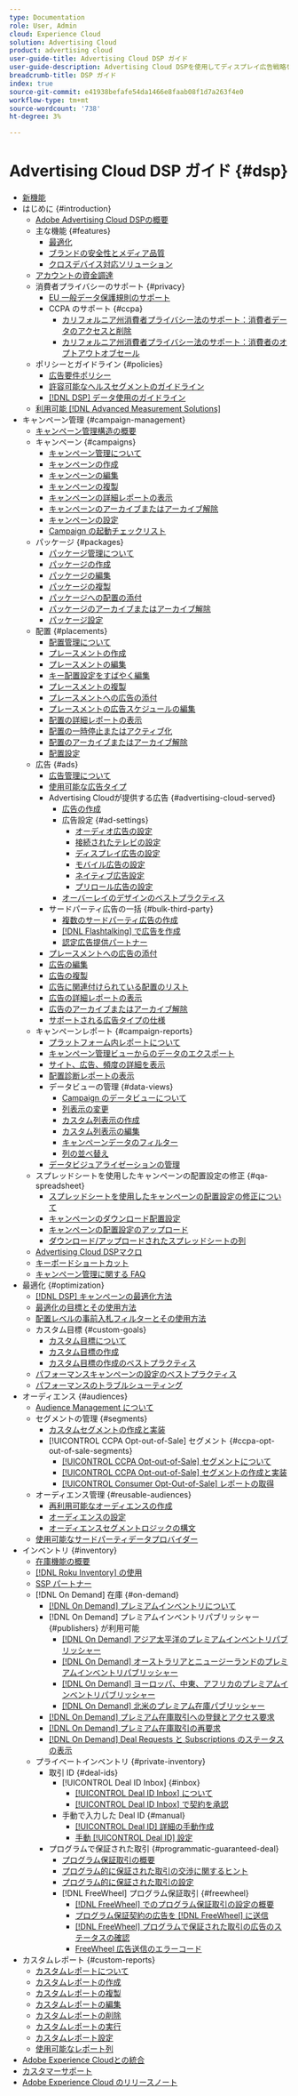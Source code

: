 ```yaml
---
type: Documentation
role: User, Admin
cloud: Experience Cloud
solution: Advertising Cloud
product: advertising cloud
user-guide-title: Advertising Cloud DSP ガイド
user-guide-description: Advertising Cloud DSPを使用してディスプレイ広告戦略を管理、最適化、およびレポートするために必要な主な機能、タスク、設定、その他のリソースについて説明します。
breadcrumb-title: DSP ガイド
index: true
source-git-commit: e41938befafe54da1466e8faab08f1d7a263f4e0
workflow-type: tm+mt
source-wordcount: '738'
ht-degree: 3%

---
```



# Advertising Cloud DSP ガイド {#dsp}

+ [新機能](/help/dsp/home.md)
+ はじめに {#introduction}
   + [Adobe Advertising Cloud DSPの概要](/help/dsp/introduction/dsp-about.md)
   + 主な機能 {#features}
      + [最適化](/help/dsp/introduction/features/optimization.md)
      + [ブランドの安全性とメディア品質](/help/dsp/introduction/features/brand-safety-media-quality.md)
      + [クロスデバイス対応ソリューション](/help/dsp/introduction/features/cross-device-solutions.md)
   + [アカウントの資金調達](/help/dsp/introduction/billing/account-funding.md)
   + 消費者プライバシーのサポート {#privacy}
      + [EU 一般データ保護規則のサポート](https://experienceleague.adobe.com/docs/advertising-cloud/privacy/ad-cloud-gdpr.html)
      + CCPA のサポート {#ccpa}
         + [カリフォルニア州消費者プライバシー法のサポート：消費者データのアクセスと削除](https://experienceleague.adobe.com/docs/advertising-cloud/privacy/ccpa/ad-cloud-ccpa-access-delete.html)
         + [カリフォルニア州消費者プライバシー法のサポート：消費者のオプトアウトオブセール](https://experienceleague.adobe.com/docs/advertising-cloud/privacy/ccpa/ad-cloud-ccpa-opt-out-of-sale.html)
   + ポリシーとガイドライン {#policies}
      + [広告要件ポリシー](https://experienceleague.adobe.com/docs/advertising-cloud/policies/ad-requirements-policy.html)
      + [許容可能なヘルスセグメントのガイドライン](https://experienceleague.adobe.com/docs/advertising-cloud/policies/health-segment-guidelines.html)
      + [[!DNL DSP] データ使用のガイドライン](https://experienceleague.adobe.com/docs/advertising-cloud/policies/data-usage-guidelines.html)
   + [利用可能  [!DNL Advanced Measurement Solutions]](/help/dsp/introduction/advanced-measurement-services.md)
+ キャンペーン管理 {#campaign-management}
   + [キャンペーン管理構造の概要](/help/dsp/campaign-management/campaign-management-overview.md)
   + キャンペーン {#campaigns}
      + [キャンペーン管理について](/help/dsp/campaign-management/campaigns/campaign-about.md)
      + [キャンペーンの作成](/help/dsp/campaign-management/campaigns/campaign-create.md)
      + [キャンペーンの編集](/help/dsp/campaign-management/campaigns/campaign-edit.md)
      + [キャンペーンの複製](/help/dsp/campaign-management/campaigns/campaign-duplicate.md)
      + [キャンペーンの詳細レポートの表示](/help/dsp/campaign-management/campaigns/campaign-view-report.md)
      + [キャンペーンのアーカイブまたはアーカイブ解除](/help/dsp/campaign-management/campaigns/campaign-archive-unarchive.md)
      + [キャンペーンの設定](/help/dsp/campaign-management/campaigns/campaign-settings.md)
      + [Campaign の起動チェックリスト](/help/dsp/campaign-management/campaign-launch-checklist.md)
   + パッケージ {#packages}
      + [パッケージ管理について](/help/dsp/campaign-management/packages/package-about.md)
      + [パッケージの作成](/help/dsp/campaign-management/packages/package-create.md)
      + [パッケージの編集](/help/dsp/campaign-management/packages/package-edit.md)
      + [パッケージの複製](/help/dsp/campaign-management/packages/package-duplicate.md)
      + [パッケージへの配置の添付](/help/dsp/campaign-management/packages/package-attach-placement.md)
      + [パッケージのアーカイブまたはアーカイブ解除](/help/dsp/campaign-management/packages/package-archive-unarchive.md)
      + [パッケージ設定](/help/dsp/campaign-management/packages/package-settings.md)
   + 配置 {#placements}
      + [配置管理について](/help/dsp/campaign-management/placements/placement-about.md)
      + [プレースメントの作成](/help/dsp/campaign-management/placements/placement-create.md)
      + [プレースメントの編集](/help/dsp/campaign-management/placements/placement-edit.md)
      + [キー配置設定をすばやく編集](/help/dsp/campaign-management/placements/placement-quick-edit.md)
      + [プレースメントの複製](/help/dsp/campaign-management/placements/placement-duplicate.md)
      + [プレースメントへの広告の添付](/help/dsp/campaign-management/ads/ad-attach-to-placement.md)
      + [プレースメントの広告スケジュールの編集](/help/dsp/campaign-management/placements/placement-edit-ad-schedule.md)
      + [配置の詳細レポートの表示](/help/dsp/campaign-management/placements/placement-view-report.md)
      + [配置の一時停止またはアクティブ化](/help/dsp/campaign-management/placements/placement-pause-activate.md)
      + [配置のアーカイブまたはアーカイブ解除](/help/dsp/campaign-management/placements/placement-archive-unarchive.md)
      + [配置設定](/help/dsp/campaign-management/placements/placement-settings.md)
   + 広告 {#ads}
      + [広告管理について](/help/dsp/campaign-management/ads/ad-about.md)
      + [使用可能な広告タイプ](/help/dsp/campaign-management/ads/ad-types.md)
      + Advertising Cloudが提供する広告 {#advertising-cloud-served}
         + [広告の作成](/help/dsp/campaign-management/ads/ad-create.md)
         + 広告設定 {#ad-settings}
            + [オーディオ広告の設定](/help/dsp/campaign-management/ads/ad-settings-audio.md)
            + [接続されたテレビの設定](/help/dsp/campaign-management/ads/ad-settings-connected-tv.md)
            + [ディスプレイ広告の設定](/help/dsp/campaign-management/ads/ad-settings-display.md)
            + [モバイル広告の設定](/help/dsp/campaign-management/ads/ad-settings-mobile.md)
            + [ネイティブ広告設定](/help/dsp/campaign-management/ads/ad-settings-native.md)
            + [プリロール広告の設定](/help/dsp/campaign-management/ads/ad-settings-pre-roll.md)
         + [オーバーレイのデザインのベストプラクティス](/help/dsp/campaign-management/ads/ad-best-practices-overlays.md)
      + サードパーティ広告の一括 {#bulk-third-party}
         + [複数のサードパーティ広告の作成](/help/dsp/campaign-management/ads/ad-create-third-party.md)
         + [ [!DNL Flashtalking] で広告を作成](/help/dsp/campaign-management/ads/ad-create-flashtalking.md)
         + [認定広告提供パートナー](/help/dsp/campaign-management/ads/certified-ad-servers.md)
      + [プレースメントへの広告の添付](https://experienceleague.adobe.com/docs/advertising-cloud/dsp/campaign-management/placements/ad-attach-to-placement.html)<!-- Dupe link to this file (in Placements chapter), so need to use an absolute link in one of the listings -->
      + [広告の編集](/help/dsp/campaign-management/ads/ad-edit.md)
      + [広告の複製](/help/dsp/campaign-management/ads/ad-duplicate.md)
      + [広告に関連付けられている配置のリスト](/help/dsp/campaign-management/ads/ad-list-placements.md)
      + [広告の詳細レポートの表示](/help/dsp/campaign-management/ads/ad-view-report.md)
      + [広告のアーカイブまたはアーカイブ解除](/help/dsp/campaign-management/ads/ad-archive-unarchive.md)
      + [サポートされる広告タイプの仕様](/help/dsp/assets/ad-specs.pdf)
   + キャンペーンレポート {#campaign-reports}
      + [プラットフォーム内レポートについて](/help/dsp/campaign-management/reports/campaign-reports-about.md)
      + [キャンペーン管理ビューからのデータのエクスポート](/help/dsp/campaign-management/reports/campaign-export-data.md)
      + [サイト、広告、頻度の詳細を表示](/help/dsp/campaign-management/reports/placement-details-view.md)
      + [配置診断レポートの表示](/help/dsp/campaign-management/reports/placement-diagnostics.md)
      + データビューの管理 {#data-views}
         + [Campaign のデータビューについて](/help/dsp/campaign-management/reports/campaign-data-views-about.md)
         + [列表示の変更](/help/dsp/campaign-management/reports/column-view-change.md)
         + [カスタム列表示の作成](/help/dsp/campaign-management/reports/column-view-create.md)
         + [カスタム列表示の編集](/help/dsp/campaign-management/reports/column-view-edit.md)
         + [キャンペーンデータのフィルター](/help/dsp/campaign-management/reports/campaign-data-filter.md)
         + [列の並べ替え](/help/dsp/campaign-management/reports/campaign-data-sort.md)
      + [データビジュアライゼーションの管理](/help/dsp/campaign-management/reports/campaign-data-visualization-manage.md)
   + スプレッドシートを使用したキャンペーンの配置設定の修正 {#qa-spreadsheet}
      + [スプレッドシートを使用したキャンペーンの配置設定の修正について](/help/dsp/campaign-management/qa/qa-about.md)
      + [キャンペーンのダウンロード配置設定](/help/dsp/campaign-management/qa/qa-sheet-download.md)
      + [キャンペーンの配置設定のアップロード](/help/dsp/campaign-management/qa/qa-sheet-upload.md)
      + [ダウンロード/アップロードされたスプレッドシートの列](/help/dsp/campaign-management/qa/qa-sheet-columns.md)
   + [Advertising Cloud DSPマクロ](/help/dsp/campaign-management/macros.md)
   + [キーボードショートカット](/help/dsp/campaign-management/reports/keyboard-shortcuts.md)
   + [キャンペーン管理に関する FAQ](/help/dsp/campaign-management/campaign-management-faq.md)
+ 最適化 {#optimization}
   + [ [!DNL DSP]  キャンペーンの最適化方法](/help/dsp/optimization/optimization-how-dsp-optimizes-campaigns.md)
   + [最適化の目標とその使用方法](/help/dsp/optimization/optimization-goals.md)
   + [配置レベルの事前入札フィルターとその使用方法](/help/dsp/optimization/optimization-pre-bid-filters.md)
   + カスタム目標 {#custom-goals}
      + [カスタム目標について](/help/dsp/optimization/custom-goal-about.md)
      + [カスタム目標の作成](/help/dsp/optimization/custom-goal-create.md)
      + [カスタム目標の作成のベストプラクティス](/help/dsp/optimization/custom-goal-best-practices.md)
   + [パフォーマンスキャンペーンの設定のベストプラクティス](/help/dsp/optimization/campaign-best-practices-performance.md)
   + [パフォーマンスのトラブルシューティング](/help/dsp/optimization/troubleshooting-performance.md)
+ オーディエンス {#audiences}
   + [Audience Management について](/help/dsp/audiences/audience-about.md)
   + セグメントの管理 {#segments}
      + [カスタムセグメントの作成と実装](/help/dsp/audiences/custom-segment-create.md)
      + [!UICONTROL CCPA Opt-out-of-Sale] セグメント  {#ccpa-opt-out-of-sale-segments}
         + [[!UICONTROL CCPA Opt-out-of-Sale] セグメントについて](/help/dsp/audiences/ccpa-opt-out-about.md)
         + [[!UICONTROL CCPA Opt-out-of-Sale] セグメントの作成と実装](/help/dsp/audiences/ccpa-opt-out-segment-create.md)
         + [[!UICONTROL Consumer Opt-Out-of-Sale] レポートの取得](/help/dsp/audiences/ccpa-opt-out-segment-report-retrieve.md)
   + オーディエンス管理 {#reusable-audiences}
      + [再利用可能なオーディエンスの作成](/help/dsp/audiences/reusable-audience-create.md)
      + [オーディエンスの設定](/help/dsp/audiences/audience-settings.md)
      + [オーディエンスセグメントロジックの構文](/help/dsp/audiences/audience-segment-logic-syntax.md)
   + [使用可能なサードパーティデータプロバイダー](/help/dsp/audiences/third-party-data-providers.md)
+ インベントリ {#inventory}
   + [在庫機能の概要](/help/dsp/inventory/inventory-overview.md)
   + [ [!DNL Roku Inventory] の使用](/help/dsp/inventory/roku-inventory.md)
   + [SSP パートナー](/help/dsp/inventory/ssp-partners.md)
   + [!DNL On Demand] 在庫  {#on-demand}
      + [ [!DNL On Demand]  プレミアムインベントリについて](/help/dsp/inventory/on-demand-inventory-about.md)
      + [!DNL On Demand] プレミアムインベントリパブリッシャー {#publishers} が利用可能
         + [[!DNL On Demand] アジア太平洋のプレミアムインベントリパブリッシャー](/help/dsp/inventory/on-demand-inventory-publishers-apac.md)
         + [[!DNL On Demand] オーストラリアとニュージーランドのプレミアムインベントリパブリッシャー](/help/dsp/inventory/on-demand-inventory-publishers-anz.md)
         + [[!DNL On Demand] ヨーロッパ、中東、アフリカのプレミアムインベントリパブリッシャー](/help/dsp/inventory/on-demand-inventory-publishers-emea.md)
         + [[!DNL On Demand] 北米のプレミアム在庫パブリッシャー](/help/dsp/inventory/on-demand-inventory-publishers-na.md)
      + [ [!DNL On Demand]  プレミアム在庫取引への登録とアクセス要求](/help/dsp/inventory/on-demand-inventory-subscribe.md)
      + [ [!DNL On Demand]  プレミアム在庫取引の再要求](/help/dsp/inventory/on-demand-inventory-rerequest.md)
      + [ [!DNL On Demand] Deal Requests と Subscriptions のステータスの表示](/help/dsp/inventory/on-demand-inventory-view-status.md)
   + プライベートインベントリ {#private-inventory}
      + 取引 ID {#deal-ids}
         + [!UICONTROL Deal ID Inbox] {#inbox}
            + [[!UICONTROL Deal ID Inbox] について](/help/dsp/inventory/deal-id-inbox-about.md)
            + [[!UICONTROL Deal ID Inbox] で契約を承認](/help/dsp/inventory/deal-id-inbox-accept.md)
         + 手動で入力した Deal ID {#manual}
            + [[!UICONTROL Deal ID] 詳細の手動作成](/help/dsp/inventory/deal-id-create.md)
            + [手動 [!UICONTROL Deal ID] 設定](/help/dsp/inventory/deal-id-settings.md)
      + プログラムで保証された取引 {#programmatic-guaranteed-deal}
         + [プログラム保証取引の概要](/help/dsp/inventory/programmatic-guaranteed-about.md)
         + [プログラム的に保証された取引の交渉に関するヒント](/help/dsp/inventory/programmatic-guaranteed-tips.md)
         + [プログラム的に保証された取引の設定](/help/dsp/inventory/programmatic-guaranteed-set-up.md)
         + [!DNL FreeWheel] プログラム保証取引  {#freewheel}
            + [ [!DNL FreeWheel] でのプログラム保証取引の設定の概要](/help/dsp/inventory/freewheel-overview.md)
            + [プログラム保証契約の広告を  [!DNL FreeWheel] に送信](/help/dsp/inventory/freewheel-submit.md)
            + [ [!DNL FreeWheel]  プログラムで保証された取引の広告のステータスの確認](/help/dsp/inventory/freewheel-check-status.md)
            + [FreeWheel 広告送信のエラーコード](/help/dsp/inventory/freewheel-error-codes.md)
+ カスタムレポート {#custom-reports}
   + [カスタムレポートについて](/help/dsp/reports/report-about.md)
   + [カスタムレポートの作成](/help/dsp/reports/report-create.md)
   + [カスタムレポートの複製](/help/dsp/reports/report-copy.md)
   + [カスタムレポートの編集](/help/dsp/reports/report-edit.md)
   + [カスタムレポートの削除](/help/dsp/reports/report-delete.md)
   + [カスタムレポートの実行](/help/dsp/reports/report-run-now.md)
   + [カスタムレポート設定](/help/dsp/reports/report-settings.md)
   + [使用可能なレポート列](/help/dsp/reports/report-columns.md)
+ [Adobe Experience Cloudとの統合](https://experienceleague.adobe.com/docs/advertising-cloud/integrations/home.html)<!-- Dupe link to this file, so need to use an absolute link in one of the listings -->
+ [カスタマーサポート](https://helpx.adobe.com/jp/contact/enterprise-support.ec.html)
+ [Adobe Experience Cloud のリリースノート](https://experienceleague.adobe.com/docs/release-notes/experience-cloud/current.html)
